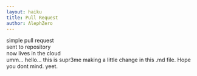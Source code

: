 ```yaml
---
layout: haiku
title: Pull Request
author: AlephZero
---
```


simple pull request  
sent to repository  
now lives in the cloud  
umm... hello... this is supr3me making a little change in this .md file. Hope you dont mind. yeet.